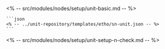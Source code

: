 <% -- src/modules/nodes/setup/unit-basic.md -- %>

    ```json
    <% -- ../unit-repository/templates/etho/sn-unit.json -- %>
    ```

<% -- src/modules/nodes/setup/unit-setup-n-check.md -- %>